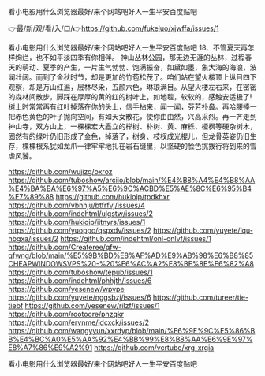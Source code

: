 看小电影用什么浏览器最好/来个网站吧好人一生平安百度贴吧

👉最/新/观/看/入/口/👉https://github.com/fukeluo/xjwffa/issues/1

看小电影用什么浏览器最好/来个网站吧好人一生平安百度贴吧	18、不管夏天再怎样绚烂，也不如平淡四季有你相伴。
神山丛林公园，那无边无涯的丛林，过程春天的萌动、夏季的产生，一片生气勃勃、饱满振奋，如黛如墨，象大海的海浪，波澜壮阔。而到了金秋时节，却是更加的竹苞松茂了。咱们站在望火楼顶上纵目四下观察，却是万山红遍，层林尽染，五颜六色，琳琅满目。从望火楼左右来，在密密的森林间散步，脚踩在厚厚的黄的红的树叶上，如地毯，软软的，感触安适极了!树上时常常再有红叶掉落在你的头上，信手拈来，闻一闻，芬芳扑鼻。再哈腰捧一把赤色黄色的叶子抛向空间，有如天女散花，使你由由然，兴高采烈。再一齐走到神山寺，双方山上，一棵棵宏大矗立的榉树、朴树、黄、麻栎、桠枫等硬杂树木，固然有的绿叶仍旧形成了金色，掉落了，树身、枝杈成光棍儿，但龙骨英姿仍旧生存，棵棵根系犹如龙爪一律牢牢地扎在岩石缝里，以坚硬的脸色挑拨行将到来的雪虐风饕。


https://github.com/wujizg/oxroz
https://github.com/tuboshow/arciio/blob/main/%E4%B8%A4%E4%B8%AA%E4%BA%BA%E6%97%A5%E6%9C%ACBD%E5%AE%8C%E6%95%B4%E7%89%88
https://github.com/hukioip/tpdkhxr
https://github.com/vbnhju/btfrfvj/issues/4
https://github.com/indehtml/ulgstw/issues/2
https://github.com/hukioip/ijtnyrs/issues/1
https://github.com/yuoppo/qspxdv/issues/2
https://github.com/yuyete/lqu-hbgxa/issues/2
https://github.com/indehtml/onl-onlvf/issues/1
https://github.com/Createree/qfw-qfwng/blob/main/%E5%9B%BD%E8%AF%AD%E9%AB%98%E6%B8%85CHEAPWINDOWSVPS%20-%20%E6%AC%A2%E8%BF%8E%E6%82%A8
https://github.com/tuboshow/tepub/issues/1
https://github.com/indehtml/phhjth/issues/6
https://github.com/yesenew/wpvpe
https://github.com/yuyete/nggsbzj/issues/6
https://github.com/tureer/tie-tiebf
https://github.com/yesenew/rilzf/issues/1
https://github.com/rootoore/phzqkr
https://github.com/ervnme/idcxck/issues/2
https://github.com/wangyyun/xxrdyp/blob/main/%E6%9E%9C%E5%86%BB%E4%BC%A0%E5%AA%92%E4%BB%99%E8%B8%AA%E6%9E%97%E8%A7%86%E9%A2%91
https://github.com/vcrtube/xrg-xrgia

看小电影用什么浏览器最好/来个网站吧好人一生平安百度贴吧
